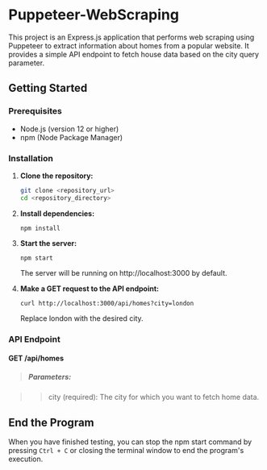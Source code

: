 # Puppeteer-WebScraping

This project is an Express.js application that performs web scraping using Puppeteer to extract information about homes from a popular website. It provides a simple API endpoint to fetch house data based on the city query parameter.

## Getting Started

### Prerequisites

- Node.js (version 12 or higher)
- npm (Node Package Manager)

### Installation

1. **Clone the repository:**

   ```bash
   git clone <repository_url>
   cd <repository_directory>
   ```

2. **Install dependencies:**

   ```
   npm install
   ```

3. **Start the server:**

   ```
   npm start
   ```

   The server will be running on http://localhost:3000 by default.

4. **Make a GET request to the API endpoint:**
   ```
   curl http://localhost:3000/api/homes?city=london
   ```
   Replace london with the desired city.

### API Endpoint

#### GET /api/homes

> ##### Parameters:

> > city (required): The city for which you want to fetch home data.

## End the Program

When you have finished testing, you can stop the npm start command by pressing `Ctrl + C` or closing the terminal window to end the program's execution.
